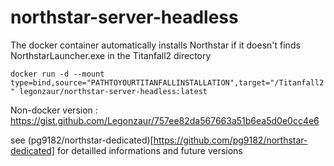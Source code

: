 # northstar-server-headless

The docker container automatically installs Northstar if it doesn't finds NorthstarLauncher.exe in the Titanfall2 directory

`docker run -d --mount type=bind,source="PATHTOYOURTITANFALLINSTALLATION",target="/Titanfall2" legonzaur/northstar-server-headless:latest`

Non-docker version : https://gist.github.com/Legonzaur/757ee82da567663a51b6ea5d0e0cc4e6

see (pg9182/northstar-dedicated)[https://github.com/pg9182/northstar-dedicated] for detailled informations and future versions

